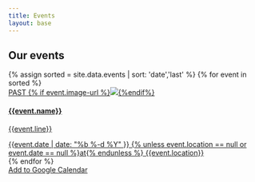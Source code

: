 ```yaml
---
title: Events
layout: base
---
```



<section class="events">
    <div class="container">
        <div class="row">
            <h2 class="text-center white-text biko">Our events</h2>
            {% assign sorted = site.data.events | sort: 'date','last' %}
            {% for event in sorted %}               
                <div class="col-sm-6 col-md-4 ">
                    <a {% unless event.url == null %} href="{{event.url}}" {% endunless %} target="_blank" class="event-url">
                        <div class="panel panel-default ">
                            <div class="panel-heading">
                                <span class="past-text biko">PAST</span>
                                {% if event.image-url %}<img class="img-responsive {% unless event.light_background == null %}light_background{% endunless %}" src="{{event.image-url}}">{%endif%}
                                <h4 class="biko {% unless event.light_background == null %}light_background{% endunless %}" >{{event.name}}</h4>
                            </div>
                            <div class="panel-body event" data-date="{{ event.date }}">                                
                                <p>{{event.line}}</p>
                            </div>
                            <div class="panel-footer">
                                {{event.date |  date: "%b %-d %Y" }} {% unless event.location == null or event.date == null  %}at{% endunless %} {{event.location}}
                            </div>
                        </div>
                    </a>
                </div>
            {% endfor %}
        </div>
        <div class="row text-center">
            <a class="btn btn-accent calendar" href="https://calendar.google.com/calendar/r?cid=webcal://{{ site.domain }}/calendars/events.ics" target="_blank">Add to Google Calendar</a>
        </div>
    </div>
</section>
